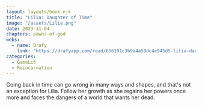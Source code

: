 ```yaml
---
layout: layouts/book.njk
title: "Lilia: Daughter of Time"
image: "/assets/Lilia.png"
date: 2023-11-04
chapters: pawns-of-god
webs:
  - name: Drafy 
    link: "https://drafyapp.com/read/656291c3b9a4a59dc4e945d5-lilia-daughter-of-time"
categories:
  - GameLit
  - Reincarnation 
---
```


Going back in time can go wrong in many ways and shapes, and that's not an exception for Lilia. Follow her growth as she regains her powers once more and faces the dangers of a world that wants her dead.
